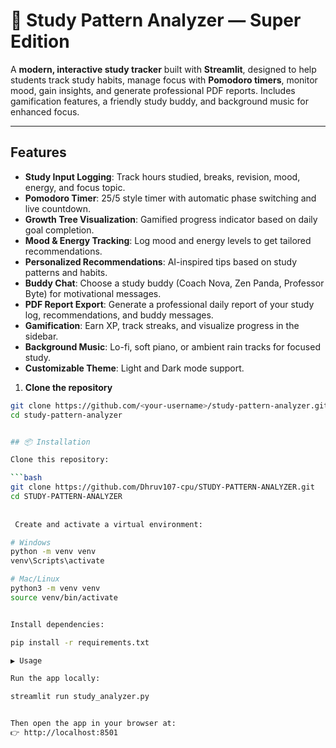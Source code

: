 # 📘 Study Pattern Analyzer — Super Edition

A **modern, interactive study tracker** built with **Streamlit**, designed to help students track study habits, manage focus with **Pomodoro timers**, monitor mood, gain insights, and generate professional PDF reports. Includes gamification features, a friendly study buddy, and background music for enhanced focus.

---

## Features

- **Study Input Logging**: Track hours studied, breaks, revision, mood, energy, and focus topic.
- **Pomodoro Timer**: 25/5 style timer with automatic phase switching and live countdown.
- **Growth Tree Visualization**: Gamified progress indicator based on daily goal completion.
- **Mood & Energy Tracking**: Log mood and energy levels to get tailored recommendations.
- **Personalized Recommendations**: AI-inspired tips based on study patterns and habits.
- **Buddy Chat**: Choose a study buddy (Coach Nova, Zen Panda, Professor Byte) for motivational messages.
- **PDF Report Export**: Generate a professional daily report of your study log, recommendations, and buddy messages.
- **Gamification**: Earn XP, track streaks, and visualize progress in the sidebar.
- **Background Music**: Lo-fi, soft piano, or ambient rain tracks for focused study.
- **Customizable Theme**: Light and Dark mode support.

1. **Clone the repository**

```bash
git clone https://github.com/<your-username>/study-pattern-analyzer.git
cd study-pattern-analyzer


## 📦 Installation

Clone this repository:

```bash
git clone https://github.com/Dhruv107-cpu/STUDY-PATTERN-ANALYZER.git
cd STUDY-PATTERN-ANALYZER
 
 
 Create and activate a virtual environment:

# Windows
python -m venv venv
venv\Scripts\activate

# Mac/Linux
python3 -m venv venv
source venv/bin/activate


Install dependencies:

pip install -r requirements.txt

▶️ Usage

Run the app locally:

streamlit run study_analyzer.py


Then open the app in your browser at:
👉 http://localhost:8501
